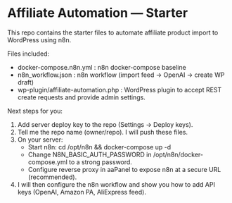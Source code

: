 # Affiliate Automation — Starter

This repo contains the starter files to automate affiliate product import to WordPress using n8n.

Files included:
- docker-compose.n8n.yml : n8n docker-compose baseline
- n8n_workflow.json : n8n workflow (import feed -> OpenAI -> create WP draft)
- wp-plugin/affiliate-automation.php : WordPress plugin to accept REST create requests and provide admin settings.

Next steps for you:
1. Add server deploy key to the repo (Settings → Deploy keys).
2. Tell me the repo name (owner/repo). I will push these files.
3. On your server:
   - Start n8n: cd /opt/n8n && docker-compose up -d
   - Change N8N_BASIC_AUTH_PASSWORD in /opt/n8n/docker-compose.yml to a strong password.
   - Configure reverse proxy in aaPanel to expose n8n at a secure URL (recommended).
4. I will then configure the n8n workflow and show you how to add API keys (OpenAI, Amazon PA, AliExpress feed).